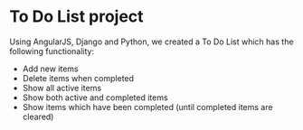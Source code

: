 # To Do List project

Using AngularJS, Django and Python, we created a To Do List which has the following functionality:

* Add new items
* Delete items when completed
* Show all active items
* Show both active and completed items
* Show items which have been completed (until completed items are cleared)
